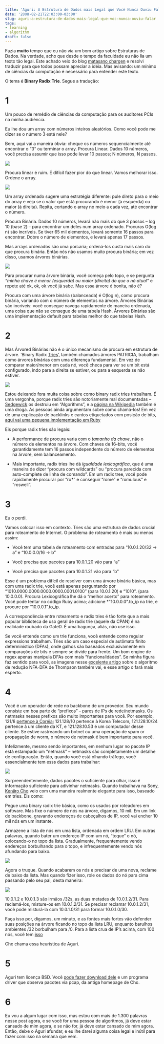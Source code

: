 ```yaml
---
title: 'Aguri: A Estrutura de Dados mais Legal que Você Nunca Ouviu Falar'
date: '2008-02-21T22:03:00-03:00'
slug: aguri-a-estrutura-de-dados-mais-legal-que-voc-nunca-ouviu-falar
tags:
- learning
- algorithm
draft: false
---
```


Fazia **muito** tempo que eu não via um bom artigo sobre Estruturas de Dados. Na verdade, acho que desde o tempo da faculdade eu não lia um texto tão legal. Este achado veio do blog [matasano chargen](http://www.matasano.com/log/1009/aguri-coolest-data-structure-youve-never-heard-of/) e resolvi traduzir para que todos possam apreciar a idéia. Mas avisando: um mínimo de ciências da computação é necessário para entender este texto.

O tema é **Binary Radix Trie**. Segue a tradução:


# 1

Um pouco de remédio de ciências da computação para os auditores PCIs na minha audiência.

Eu lhe dou um array com números inteiros aleatórios. Como você pode me dizer se o número 3 está nele?

Bem, aqui vai a maneira óbvia: cheque os números sequencialmente até encontrar o “3” ou terminar o array. Procura Linear. Dados 10 números, você precisa assumir que isso pode levar 10 passos; N números, N passos.

![](http://s3.amazonaws.com/akitaonrails/assets/2008/2/22/Picture_1.png)

Procura linear é ruim. É difícil fazer pior do que linear. Vamos melhorar isso. Ordene o array.

![](http://s3.amazonaws.com/akitaonrails/assets/2008/2/22/Picture_2.png)

Um array ordenado sugere uma estratégia diferente: pule direto para o meio do array e veja se o valor que está procurando é menor (à esquerda) ou maior (à direita). Repita, cortando o array no meio a cada vez, até encontrar o número.

Procura Binária. Dados 10 números, levará não mais do que 3 passos – log 10 (base 2) – para encontrar um deles num array ordenado. Procuras O(log n) são incríveis. Se tiver 65 mil elementos, levará somente 16 passos para encontrar. Dobre o número de elementos, e levará apenas 17 passos.

Mas arrays ordenados são uma porcaria; ordená-los custa mais caro do que procura binária. Então nós não usamos muito procura binária; em vez disso, usamos árvores binárias.

![](http://s3.amazonaws.com/akitaonrails/assets/2008/2/22/Picture_3.png)

Para procurar numa árvore binária, você começa pelo topo, e se pergunta _“minha chave é menor (esquerda) ou maior (direita) do que o nó atual”_ e repete até ok, ok, ok você já sabe. Mas essa árvore é bonita, não é?

Procura com uma árvore binária (balanceada) é O(log n), como procura binária, variando com o número de elementos na árvore. Árvores Binárias são incríveis: você consegue navega rapidamente de maneira ordenada, uma coisa que não se consegue de uma tabela Hash. Árvores Binárias são uma implementação default para tabelas melhor do que tabelas Hash.

# 2

Mas Árvored Binárias não é o único mecanismo de procura em estrutura de árvore. ‘Binary Radix [Tries](http://en.wikipedia.org/wiki/Trie)’, também chamados árvores PATRICIA, trabalham como árvores binárias com uma diferença fundamental. Em vez de comparar maior/menor em cada nó, você checa para ver se um bit está configurado, indo para a direita se estiver, ou para a esquerda se não estiver.

![](http://s3.amazonaws.com/akitaonrails/assets/2008/2/22/Picture_4.png)

Estou deixando fora muita coisa sobre como binary radix tries trabalham. É uma vergonha, porque radix tries são notoriamente mal documentadas – [Sedgewick](http://en.wikipedia.org/wiki/Robert_Sedgewick_%28computer_scientist%29) os destruiu em “Algorithms”, e a [página na Wikipedia](http://en.wikipedia.org/wiki/Radix_tree) também é uma droga. As pessoas ainda argumentam sobre como chamá-los! Em vez de uma explicação de backlinks e cantos etiquetados com posição de bits, [aqui vai uma pequena implementação em Ruby](http://www.matasano.com/log/basic-uncommented-crappy-binary-radix-trie/)

Eis porque radix tries são legais:

- A performance de procura varia com o _tamanho da chave_, não o número de elementos na árvore. Com chaves de 16-bits, você garantidamente tem 16 passos independente do número de elementos na árvore, sem balanceamento.

- Mais importante, radix tries lhe dá _igualdade lexicográfica_, que é uma maneira de dizer “procura com wildcards” ou “procura parecida com auto-complete de linha de comando”. Em um radix tree, você pode rapidamente procurar por “ro\*” e conseguir “rome” e “romulous” e “roswell”.

# 3

Eu o perdi.

Vamos colocar isso em contexto. Tries são uma estrutura de dados crucial para roteamento de Internet. O problema de roteamento é mais ou menos assim:

- Você tem uma tabela de roteamento com entradas para “10.0.1.20/32 → a” e “10.0.0.0/16 → b”

- Você precisa que pacotes para 10.0.1.20 vão para “a”

- Você precisa que pacotes para 10.0.1.21 vão para “b”

Esse é um problema difícil de resolver com uma árvore binária básica, mas com uma radix trie, você está apenas perguntando por “1010.0000.0000.0000.0000.0001.0100” (para 10.0.1.20) e “1010”. (para 10.0.0.0). Procura Lexicográfica lhe dá o “melhor acerto” para roteamento. Você pode tentar no código Ruby acima; adicione \*"10.0.0.0".to\_ip na trie, e procure por “10.0.0.1”.to\_ip.

A correspondência entre roteamento e radix tries é tão forte que a mais popular biblioteca de uso geral de radix trie (aquele da CPAN) é na realidade roubado da GateD. É uma bagunça, aliás, não use isso.

Se você entende como um trie funciona, você entende como regular expressions trabalham. Tries são um caso especial de autômato finito determinístico (DFAs), onde galhos são baseados exclusivamente em comparações de bits e sempre se divide para frente. Um bom engine de regex apenas manipula DFAs com mais “funcionalidades”. Se minha figura faz sentido para você, as imagens nesse [excelente artigo](http://swtch.com/~rsc/regexp/regexp1.html) sobre o algoritmo de redução NFA-DFA de Thompson também vai, e esse artigo o fará mais esperto.

# 4

Você é um operador de rede no backbone de um provedor. Seu mundo consiste em boa parte de “prefixos” – pares de IPs de rede/netmasks. Os netmasks nesses prefixos são muito importantes para você. Por exemplo, 121/8 [pertence à Coréia](http://www.okean.com/koreacidr.txt); 121.128/10 pertence à Korea Telecom, 121.128.10/24 pertence à um cliente da KT, e 121.128.10.53 é um computador desse cliente. Se estive rastreando um botnet ou uma operação de spam or propagação de worm, o número de netmask é bem importante para você.

Infelizmente, mesmo sendo importantes, em nenhum lugar no pacote IP está estampado um “netmask” – netmasks são completamente um detalhe de configuração. Então, quando você está olhando tráfego, você essencialmente tem esss dados para trabalhar:

[![](http://s3.amazonaws.com/akitaonrails/assets/2008/2/22/ips.png)](http://www.matasano.com/data.html)

Surpreendentemente, dados pacotes o suficiente para olhar, isso é informação suficiente para adivinhar netmasks. Quando trabalhava na Sony, [Kenjiro Cho](http://www.sonycsl.co.jp/~kjc/) veio com uma maneira realmente elegante para isso, baseado em tries. Eis como:

Pegue uma binary radix trie básica, como os usados por roteadores em software. Mas fixe o número de nós na árvore, digamos, 10 mil. Em um link de backbone, gravando endereços de cabeçalhos de IP, você vai encher 10 mil nós em um instante.

Armazene a lista de nós em uma lista, ordenada em ordem LRU. Em outras palavras, quando bater um endereço IP com um nó, “toque” o nó, colocando-o no topo da lista. Gradualmente, frequentemente vendo endereços borbulhando para o topo, e infrequentemente vendo nós afundando para baixo.

[![](http://s3.amazonaws.com/akitaonrails/assets/2008/2/22/Picture_6.png)](http://www.matasano.com/log/wp-content/uploads/2008/01/Picture_8.png)

Agora o truque. Quando acabarem os nós e precisar de uma nova, reclame de baixo da lista. Mas quando fizer isso, role os dados do nó para cima passando pelo seu pai, desta maneira:

![](http://s3.amazonaws.com/akitaonrails/assets/2008/2/22/Picture_5.png)

10.0.1.2 e 10.0.1.3 são irmãos /32s, as duas metades de 10.0.1.2/31. Para reclamá-los, misture-os em 10.0.1.2/31. Se precisar reclamar 10.0.1.2/31, você pode misturá-la com 10.0.1.0/31 para formar 10.0.1.0/30.

Faça isso por, digamos, um minuto, e as fontes mais fortes vão defender suas posições na árvore ficando no topo da lista LRU, enquanto barulhos ambientes /32 borbulham para /0. Para a lista crua de IP’s acima, com 100 nós, você tem [isso](http://www.matasano.com/data.aguri.txt)

Cho chama essa heurística de Aguri.

# 5

Aguri tem licença BSD. Você [pode fazer download dele](http://www.sonycsl.co.jp/~kjc/software.html) e um programa driver que observa pacotes via pcap, da antiga homepage de Cho.

# 6

Eu vou a algum lugar com isso, mas estou com mais de 1.300 palavras nesse post agora, e se você for uma pessoa de algoritmos, já deve estar cansado de mim agora, e se não for, já deve estar cansado de mim agora. Então, deixe o Aguri afundar, e eu lhe darei alguma coisa legal e inútil para fazer com isso na semana que vem.

